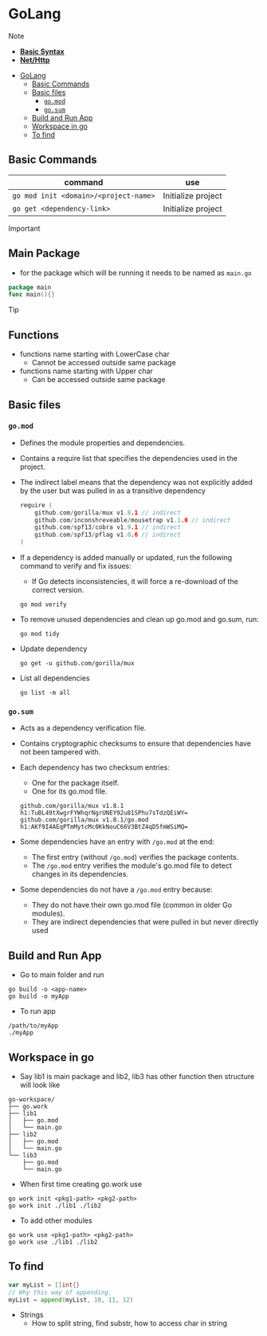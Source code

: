 # GoLang

> [!NOTE]
> - [<u>**Basic Syntax**</u>](./basic_syntax.md) 
> - [<u>**Net/Http**</u>](./net_http.md) 

- [GoLang](#golang)
  - [Basic Commands](#basic-commands)
  - [Basic files](#basic-files)
    - [`go.mod`](#gomod)
    - [`go.sum`](#gosum)
  - [Build and Run App](#build-and-run-app)
  - [Workspace in go](#workspace-in-go)
  - [To find](#to-find)


## Basic Commands

| command | use | 
|-|-|
| `go mod init <domain>/<project-name>` | Initialize project  | 
| `go get <dependency-link>` | Initialize project  |

> [!IMPORTANT] 
> ## Main Package
> - for the package which will be running it needs to be named as `main.go`
> ```go
> package main
> func main(){}
> ```

> [!TIP] 
> ## Functions
> - functions name starting with LowerCase char
>   - Cannot be accessed outside same package 
> - functions name starting with Upper char
>   - Can be accessed outside same package 

## Basic files 
### `go.mod`
- Defines the module properties and dependencies.
- Contains a require list that specifies the dependencies used in the project.
- The indirect label means that the dependency was not explicitly added by the user but was pulled in as a transitive dependency
    
    ```go
    require (
        github.com/gorilla/mux v1.8.1 // indirect
        github.com/inconshreveable/mousetrap v1.1.0 // indirect
        github.com/spf13/cobra v1.9.1 // indirect
        github.com/spf13/pflag v1.0.6 // indirect
    )
    ```

- If a dependency is added manually or updated, run the following command to verify and fix issues:
    - If Go detects inconsistencies, it will force a re-download of the correct version.

    ```
    go mod verify
    ```

- To remove unused dependencies and clean up go.mod and go.sum, run:

    ```
    go mod tidy
    ```

- Update dependency

    ```
    go get -u github.com/gorilla/mux
    ```

- List all dependencies

    ```
    go list -m all
    ```

### `go.sum`
- Acts as a dependency verification file.
- Contains cryptographic checksums to ensure that dependencies have not been tampered with.
- Each dependency has two checksum entries:
    - One for the package itself.
    - One for its go.mod file.

    ```
    github.com/gorilla/mux v1.8.1 h1:TuBL49tXwgrFYWhqrNgrUNEY92u81SPhu7sTdzQEiWY=
    github.com/gorilla/mux v1.8.1/go.mod h1:AKf9I4AEqPTmMytcMc0KkNouC66V3BtZ4qD5fmWSiMQ=
    ```

- Some dependencies have an entry with `/go.mod` at the end:
    - The first entry (without `/go.mod`) verifies the package contents.
    - The `/go.mod` entry verifies the module's go.mod file to detect changes in its dependencies.

- Some dependencies do not have a `/go.mod` entry because:
    - They do not have their own go.mod file (common in older Go modules).
    - They are indirect dependencies that were pulled in but never directly used


## Build and Run App
- Go to main folder and run

```
go build -o <app-name>
go build -o myApp
```

- To run app

```
/path/to/myApp
./myApp
```

## Workspace in go
- Say lib1 is main package and lib2, lib3 has other function then structure will look like 

```
go-workspace/
├── go.work
├── lib1
│   ├── go.mod
│   └── main.go
├── lib2
│   ├── go.mod
│   └── main.go
└── lib3
    ├── go.mod
    └── main.go
```

- When first time creating go.work use

```
go work init <pkg1-path> <pkg2-path>
go work init ./lib1 ./lib2
```

- To add other modules 

```
go work use <pkg1-path> <pkg2-path>
go work use ./lib1 ./lib2
```

## To find

```go
var myList = []int{}
// Why this way of appending, 
myList = append(myList, 10, 11, 12)
```

- Strings
  - How to split string, find substr, how to access char in string

